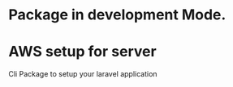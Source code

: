 # Package in development Mode.

# AWS setup for server
Cli Package to setup your laravel application
